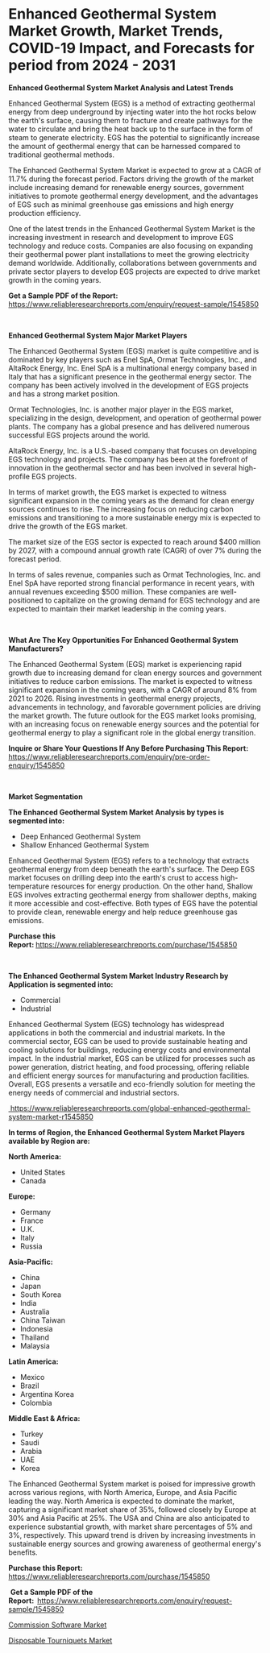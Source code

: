 <p><h1>Enhanced Geothermal System Market Growth, Market Trends, COVID-19 Impact, and Forecasts for period from 2024 - 2031</h1></p><p><strong>Enhanced Geothermal System Market Analysis and Latest Trends</strong></p>
<p><p>Enhanced Geothermal System (EGS) is a method of extracting geothermal energy from deep underground by injecting water into the hot rocks below the earth's surface, causing them to fracture and create pathways for the water to circulate and bring the heat back up to the surface in the form of steam to generate electricity. EGS has the potential to significantly increase the amount of geothermal energy that can be harnessed compared to traditional geothermal methods.</p><p>The Enhanced Geothermal System Market is expected to grow at a CAGR of 11.7% during the forecast period. Factors driving the growth of the market include increasing demand for renewable energy sources, government initiatives to promote geothermal energy development, and the advantages of EGS such as minimal greenhouse gas emissions and high energy production efficiency.</p><p>One of the latest trends in the Enhanced Geothermal System Market is the increasing investment in research and development to improve EGS technology and reduce costs. Companies are also focusing on expanding their geothermal power plant installations to meet the growing electricity demand worldwide. Additionally, collaborations between governments and private sector players to develop EGS projects are expected to drive market growth in the coming years.</p></p>
<p><strong>Get a Sample PDF of the Report:&nbsp;</strong> <a href="https://www.reliableresearchreports.com/enquiry/request-sample/1545850">https://www.reliableresearchreports.com/enquiry/request-sample/1545850</a></p>
<p>&nbsp;</p>
<p><strong>Enhanced Geothermal System Major Market Players</strong></p>
<p><p>The Enhanced Geothermal System (EGS) market is quite competitive and is dominated by key players such as Enel SpA, Ormat Technologies, Inc., and AltaRock Energy, Inc. Enel SpA is a multinational energy company based in Italy that has a significant presence in the geothermal energy sector. The company has been actively involved in the development of EGS projects and has a strong market position.</p><p>Ormat Technologies, Inc. is another major player in the EGS market, specializing in the design, development, and operation of geothermal power plants. The company has a global presence and has delivered numerous successful EGS projects around the world.</p><p>AltaRock Energy, Inc. is a U.S.-based company that focuses on developing EGS technology and projects. The company has been at the forefront of innovation in the geothermal sector and has been involved in several high-profile EGS projects.</p><p>In terms of market growth, the EGS market is expected to witness significant expansion in the coming years as the demand for clean energy sources continues to rise. The increasing focus on reducing carbon emissions and transitioning to a more sustainable energy mix is expected to drive the growth of the EGS market.</p><p>The market size of the EGS sector is expected to reach around $400 million by 2027, with a compound annual growth rate (CAGR) of over 7% during the forecast period.</p><p>In terms of sales revenue, companies such as Ormat Technologies, Inc. and Enel SpA have reported strong financial performance in recent years, with annual revenues exceeding $500 million. These companies are well-positioned to capitalize on the growing demand for EGS technology and are expected to maintain their market leadership in the coming years.</p></p>
<p>&nbsp;</p>
<p><strong>What Are The Key Opportunities For Enhanced Geothermal System Manufacturers?</strong></p>
<p><p>The Enhanced Geothermal System (EGS) market is experiencing rapid growth due to increasing demand for clean energy sources and government initiatives to reduce carbon emissions. The market is expected to witness significant expansion in the coming years, with a CAGR of around 8% from 2021 to 2026. Rising investments in geothermal energy projects, advancements in technology, and favorable government policies are driving the market growth. The future outlook for the EGS market looks promising, with an increasing focus on renewable energy sources and the potential for geothermal energy to play a significant role in the global energy transition.</p></p>
<p><strong>Inquire or Share Your Questions If Any Before Purchasing This Report:</strong> <a href="https://www.reliableresearchreports.com/enquiry/pre-order-enquiry/1545850">https://www.reliableresearchreports.com/enquiry/pre-order-enquiry/1545850</a></p>
<p>&nbsp;</p>
<p><strong>Market Segmentation</strong></p>
<p><strong>The Enhanced Geothermal System Market Analysis by types is segmented into:</strong></p>
<p><ul><li>Deep Enhanced Geothermal System</li><li>Shallow Enhanced Geothermal System</li></ul></p>
<p><p>Enhanced Geothermal System (EGS) refers to a technology that extracts geothermal energy from deep beneath the earth's surface. The Deep EGS market focuses on drilling deep into the earth's crust to access high-temperature resources for energy production. On the other hand, Shallow EGS involves extracting geothermal energy from shallower depths, making it more accessible and cost-effective. Both types of EGS have the potential to provide clean, renewable energy and help reduce greenhouse gas emissions.</p></p>
<p><strong>Purchase this Report:&nbsp;</strong><a href="https://www.reliableresearchreports.com/purchase/1545850">https://www.reliableresearchreports.com/purchase/1545850</a></p>
<p>&nbsp;</p>
<p><strong>The Enhanced Geothermal System Market Industry Research by Application is segmented into:</strong></p>
<p><ul><li>Commercial</li><li>Industrial</li></ul></p>
<p><p>Enhanced Geothermal System (EGS) technology has widespread applications in both the commercial and industrial markets. In the commercial sector, EGS can be used to provide sustainable heating and cooling solutions for buildings, reducing energy costs and environmental impact. In the industrial market, EGS can be utilized for processes such as power generation, district heating, and food processing, offering reliable and efficient energy sources for manufacturing and production facilities. Overall, EGS presents a versatile and eco-friendly solution for meeting the energy needs of commercial and industrial sectors.</p></p>
<p><a href="https://www.reliableresearchreports.com/global-enhanced-geothermal-system-market-r1545850">&nbsp;https://www.reliableresearchreports.com/global-enhanced-geothermal-system-market-r1545850</a></p>
<p><strong>In terms of Region, the Enhanced Geothermal System Market Players available by Region are:</strong></p>
<p>
    <p> <strong> North America: </strong>
        <ul>
            <li>United States</li>
            <li>Canada</li>
        </ul>
        </p> 
    <p> <strong> Europe: </strong>
        <ul>
            <li>Germany</li>
            <li>France</li>
            <li>U.K.</li>
            <li>Italy</li>
            <li>Russia</li>
        </ul>
        </p> 
    <p> <strong> Asia-Pacific: </strong>
        <ul>
            <li>China</li>
            <li>Japan</li>
            <li>South Korea</li>
            <li>India</li>
            <li>Australia</li>
            <li>China Taiwan</li>
            <li>Indonesia</li>
            <li>Thailand</li>
            <li>Malaysia</li>
        </ul>
        </p> 
    <p> <strong> Latin America: </strong>
        <ul>
            <li>Mexico</li>
            <li>Brazil</li>
            <li>Argentina Korea</li>
            <li>Colombia</li>
        </ul>
        </p> 
    <p> <strong> Middle East & Africa: </strong>
        <ul>
            <li>Turkey</li>
            <li>Saudi</li>
            <li>Arabia</li>
            <li>UAE</li>
            <li>Korea</li>
        </ul>
    </p>
    </p>
<p><p>The Enhanced Geothermal System market is poised for impressive growth across various regions, with North America, Europe, and Asia Pacific leading the way. North America is expected to dominate the market, capturing a significant market share of 35%, followed closely by Europe at 30% and Asia Pacific at 25%. The USA and China are also anticipated to experience substantial growth, with market share percentages of 5% and 3%, respectively. This upward trend is driven by increasing investments in sustainable energy sources and growing awareness of geothermal energy's benefits.</p></p>
<p><strong>Purchase this Report: </strong><a href="https://www.reliableresearchreports.com/purchase/1545850">https://www.reliableresearchreports.com/purchase/1545850</a></p>
<p>&nbsp;<strong>Get a Sample PDF of the Report:&nbsp;&nbsp;</strong><a href="https://www.reliableresearchreports.com/enquiry/request-sample/1545850">https://www.reliableresearchreports.com/enquiry/request-sample/1545850</a></p>
<p><strong></strong></p>
<p><p><a href="https://github.com/lubmix/Market-Research-Report-List-3/blob/main/commission-software-market.md">Commission Software Market</a></p><p><a href="https://view.publitas.com/reportprime-1/global-disposable-tourniquets-market-size-and-market-trends-analysis-by-regional-outlook-competitive-strategies-forecasted-for-period-from-2024-to-2031/">Disposable Tourniquets Market</a></p></p>